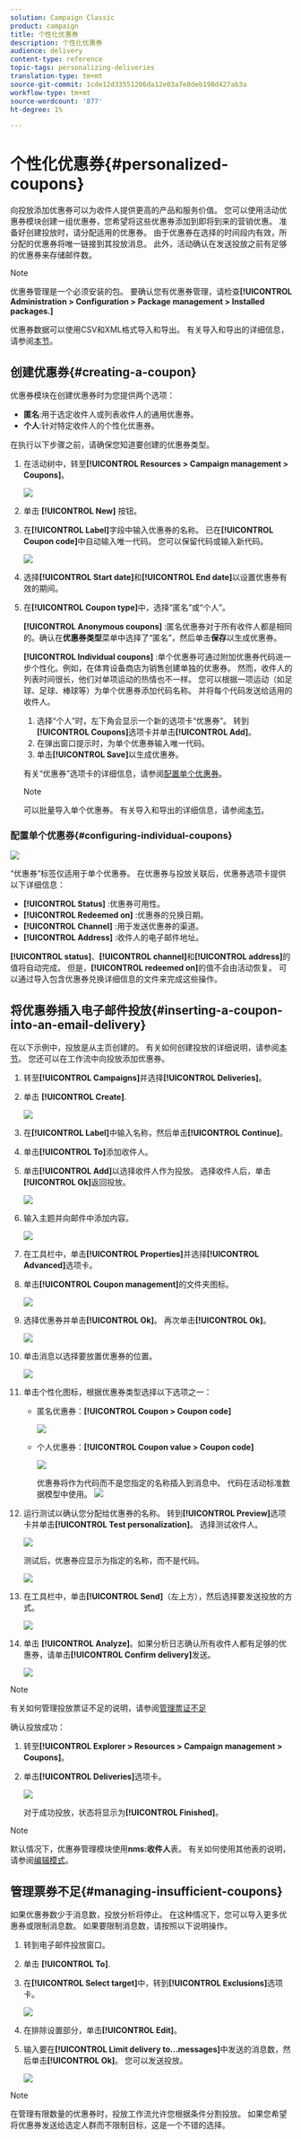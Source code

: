 ```yaml
---
solution: Campaign Classic
product: campaign
title: 个性化优惠券
description: 个性化优惠券
audience: delivery
content-type: reference
topic-tags: personalizing-deliveries
translation-type: tm+mt
source-git-commit: 1cde12d33551206da12e03a7e8deb198d427ab3a
workflow-type: tm+mt
source-wordcount: '877'
ht-degree: 1%

---
```



# 个性化优惠券{#personalized-coupons}

向投放添加优惠券可以为收件人提供更高的产品和服务价值。 您可以使用活动优惠券模块创建一组优惠券，您希望将这些优惠券添加到即将到来的营销优惠。 准备好创建投放时，请分配适用的优惠券。 由于优惠券在选择的时间段内有效，所分配的优惠券将唯一链接到其投放消息。 此外，活动确认在发送投放之前有足够的优惠券来存储邮件数。

>[!NOTE]
>
>优惠券管理是一个必须安装的包。 要确认您有优惠券管理，请检查&#x200B;**[!UICONTROL Administration > Configuration > Package management > Installed packages.]**
>
>优惠券数据可以使用CSV和XML格式导入和导出。 有关导入和导出的详细信息，请参阅[本节](../../platform/using/get-started-data-import-export.md)。

## 创建优惠券{#creating-a-coupon}

优惠券模块在创建优惠券时为您提供两个选项：

* **匿名**:用于选定收件人或列表收件人的通用优惠券。
* **个人**:针对特定收件人的个性化优惠券。

在执行以下步骤之前，请确保您知道要创建的优惠券类型。

1. 在活动树中，转至&#x200B;**[!UICONTROL Resources > Campaign management > Coupons]**。

   ![](assets/deliv_coup_01.png)

1. 单击 **[!UICONTROL New]** 按钮。
1. 在&#x200B;**[!UICONTROL Label]**&#x200B;字段中输入优惠券的名称。 已在&#x200B;**[!UICONTROL Coupon code]**&#x200B;中自动输入唯一代码。 您可以保留代码或输入新代码。

   ![](assets/deliv_coup_02.png)

1. 选择&#x200B;**[!UICONTROL Start date]**&#x200B;和&#x200B;**[!UICONTROL End date]**&#x200B;以设置优惠券有效的期间。
1. 在&#x200B;**[!UICONTROL Coupon type]**&#x200B;中，选择“匿名”或“个人”。

   **[!UICONTROL Anonymous coupons]** :匿名优惠券对于所有收件人都是相同的。确认在&#x200B;**优惠券类型**&#x200B;菜单中选择了“匿名”，然后单击&#x200B;**保存**&#x200B;以生成优惠券。

   **[!UICONTROL Individual coupons]** :单个优惠券可通过附加优惠券代码进一步个性化。例如，在体育设备商店为销售创建单独的优惠券。 然而，收件人的列表时间很长，他们对单项运动的热情也不一样。 您可以根据一项运动（如足球、足球、棒球等）为单个优惠券添加代码名称。 并将每个代码发送给适用的收件人。

   1. 选择“个人”时，左下角会显示一个新的选项卡“优惠券”。 转到&#x200B;**[!UICONTROL Coupons]**&#x200B;选项卡并单击&#x200B;**[!UICONTROL Add]**。
   1. 在弹出窗口提示时，为单个优惠券输入唯一代码。
   1. 单击&#x200B;**[!UICONTROL Save]**&#x200B;以生成优惠券。

   有关“优惠券”选项卡的详细信息，请参阅[配置单个优惠券](#configuring-individual-coupons)。

   >[!NOTE]
   >
   >可以批量导入单个优惠券。 有关导入和导出的详细信息，请参阅[本节](../../platform/using/get-started-data-import-export.md)。

### 配置单个优惠券{#configuring-individual-coupons}

![](assets/deliv_coup_03.png)

“优惠券”标签仅适用于单个优惠券。 在优惠券与投放关联后，优惠券选项卡提供以下详细信息：

* **[!UICONTROL Status]** :优惠券可用性。
* **[!UICONTROL Redeemed on]** :优惠券的兑换日期。
* **[!UICONTROL Channel]** :用于发送优惠券的渠道。
* **[!UICONTROL Address]** :收件人的电子邮件地址。

**[!UICONTROL status]**、**[!UICONTROL channel]**&#x200B;和&#x200B;**[!UICONTROL address]**&#x200B;的值将自动完成。 但是，**[!UICONTROL redeemed on]**&#x200B;的值不会由活动恢复。 可以通过导入包含优惠券兑换详细信息的文件来完成这些操作。

## 将优惠券插入电子邮件投放{#inserting-a-coupon-into-an-email-delivery}

在以下示例中，投放是从主页创建的。 有关如何创建投放的详细说明，请参阅[本节](../../delivery/using/about-email-channel.md)。 您还可以在工作流中向投放添加优惠券。

1. 转至&#x200B;**[!UICONTROL Campaigns]**&#x200B;并选择&#x200B;**[!UICONTROL Deliveries]**。
1. 单击 **[!UICONTROL Create]**.

   ![](assets/deliv_coup_04.png)

1. 在&#x200B;**[!UICONTROL Label]**&#x200B;中输入名称，然后单击&#x200B;**[!UICONTROL Continue]**。
1. 单击&#x200B;**[!UICONTROL To]**&#x200B;添加收件人。
1. 单击&#x200B;**[!UICONTROL Add]**&#x200B;以选择收件人作为投放。 选择收件人后，单击&#x200B;**[!UICONTROL Ok]**&#x200B;返回投放。

   ![](assets/deliv_coup_05.png)

1. 输入主题并向邮件中添加内容。

   ![](assets/deliv_coup_06.png)

1. 在工具栏中，单击&#x200B;**[!UICONTROL Properties]**&#x200B;并选择&#x200B;**[!UICONTROL Advanced]**&#x200B;选项卡。
1. 单击&#x200B;**[!UICONTROL Coupon management]**&#x200B;的文件夹图标。

   ![](assets/deliv_coup_07.png)

1. 选择优惠券并单击&#x200B;**[!UICONTROL Ok]**。 再次单击&#x200B;**[!UICONTROL Ok]**。

   ![](assets/deliv_coup_08.png)

1. 单击消息以选择要放置优惠券的位置。

   ![](assets/deliv_coup_09.png)

1. 单击个性化图标，根据优惠券类型选择以下选项之一：

   * 匿名优惠券：**[!UICONTROL Coupon > Coupon code]**

      ![](assets/deliv_coup_10.png)

   * 个人优惠券：**[!UICONTROL Coupon value > Coupon code]**

      ![](assets/deliv_coup_11.png)

      优惠券将作为代码而不是您指定的名称插入到消息中。 代码在活动标准数据模型中使用。
   ![](assets/deliv_coup_12.png)

1. 运行测试以确认您分配给优惠券的名称。 转到&#x200B;**[!UICONTROL Preview]**&#x200B;选项卡并单击&#x200B;**[!UICONTROL Test personalization]**。 选择测试收件人。

   ![](assets/deliv_coup_13.png)

   测试后，优惠券应显示为指定的名称，而不是代码。

   ![](assets/deliv_coup_14.png)

1. 在工具栏中，单击&#x200B;**[!UICONTROL Send]**（左上方），然后选择要发送投放的方式。

   ![](assets/deliv_coup_15.png)

1. 单击 **[!UICONTROL Analyze]**。如果分析日志确认所有收件人都有足够的优惠券，请单击&#x200B;**[!UICONTROL Confirm delivery]**&#x200B;发送。

   ![](assets/deliv_coup_16.png)

>[!NOTE]
>
>有关如何管理投放票证不足的说明，请参阅[管理票证不足](#managing-insufficient-coupons)

确认投放成功：

1. 转至&#x200B;**[!UICONTROL Explorer > Resources > Campaign management > Coupons]**。
1. 单击&#x200B;**[!UICONTROL Deliveries]**&#x200B;选项卡。

   ![](assets/deliv_coup_17.png)

   对于成功投放，状态将显示为&#x200B;**[!UICONTROL Finished]**。

>[!NOTE]
>
>默认情况下，优惠券管理模块使用&#x200B;**nms:收件人**&#x200B;表。 有关如何使用其他表的说明，请参阅[编辑模式](../../configuration/using/data-schemas.md)。

## 管理票券不足{#managing-insufficient-coupons}

如果优惠券数少于消息数，投放分析将停止。 在这种情况下，您可以导入更多优惠券或限制消息数。 如果要限制消息数，请按照以下说明操作。

1. 转到电子邮件投放窗口。
1. 单击 **[!UICONTROL To]**.
1. 在&#x200B;**[!UICONTROL Select target]**&#x200B;中，转到&#x200B;**[!UICONTROL Exclusions]**&#x200B;选项卡。

   ![](assets/deliv_coup_18.png)

1. 在排除设置部分，单击&#x200B;**[!UICONTROL Edit]**。
1. 输入要在&#x200B;**[!UICONTROL Limit delivery to...messages]**&#x200B;中发送的消息数，然后单击&#x200B;**[!UICONTROL Ok]**。 您可以发送投放。

   ![](assets/deliv_coup_19.png)

>[!NOTE]
>
>在管理有限数量的优惠券时，投放工作流允许您根据条件分割投放。 如果您希望将优惠券发送给选定人群而不限制目标，这是一个不错的选择。

